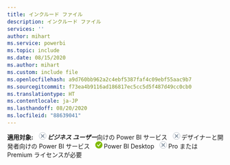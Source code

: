 ```yaml
---
title: インクルード ファイル
description: インクルード ファイル
services: ''
author: mihart
ms.service: powerbi
ms.topic: include
ms.date: 08/15/2020
ms.author: mihart
ms.custom: include file
ms.openlocfilehash: a9d760bb962a2c4ebf5387faf4c09ebf55aac9b7
ms.sourcegitcommit: f73ea4b9116ad186817ec5cc5d5f487d49cc0cb0
ms.translationtype: HT
ms.contentlocale: ja-JP
ms.lasthandoff: 08/20/2020
ms.locfileid: "88639041"
---
```

<Token>**適用対象:** ![×](media/no.png)***ビジネス ユーザー***向けの Power BI サービス ![×](media/no.png)デザイナーと開発者向けの Power BI サービス ![×](media/yes.png)Power BI Desktop ![×](media/no.png)Pro または Premium ライセンスが必要 </Token>